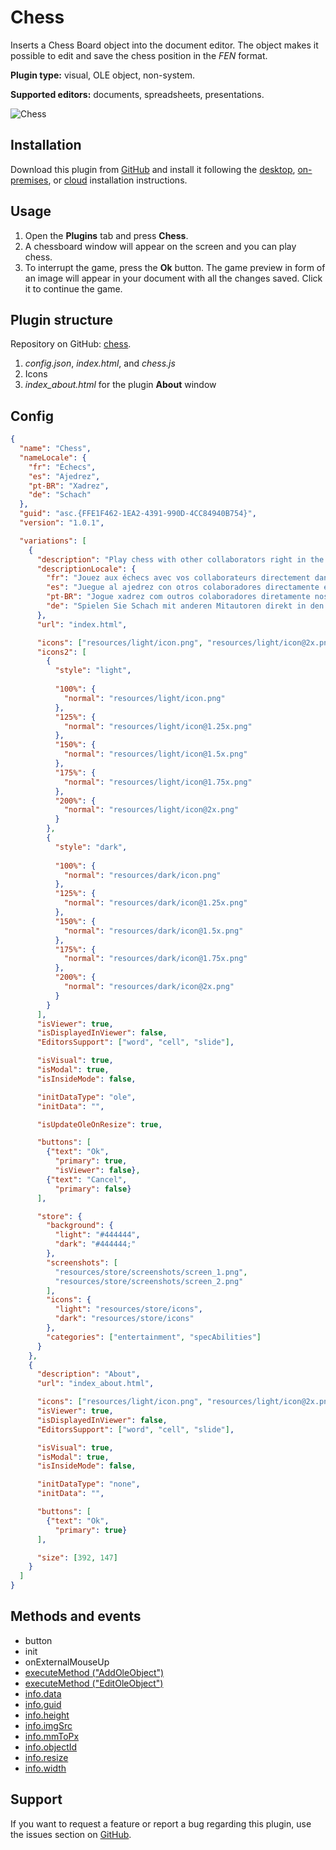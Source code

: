 # Chess

Inserts a Chess Board object into the document editor. The object makes it possible to edit and save the chess position in the *FEN* format.

**Plugin type:** visual, OLE object, non-system.

**Supported editors:** documents, spreadsheets, presentations.

![Chess](/assets/images/plugins/gifs/chess.gif)

## Installation

Download this plugin from [GitHub](https://github.com/ONLYOFFICE/sdkjs-plugins/tree/master/chess) and install it following the [desktop](../../tutorials/installing/onlyoffice-desktop-editors.md), [on-premises](../../tutorials/installing/onlyoffice-docs-on-premises.md), or [cloud](../../tutorials/installing/onlyoffice-cloud.md) installation instructions.

## Usage

1. Open the **Plugins** tab and press **Chess**.
2. A chessboard window will appear on the screen and you can play chess.
3. To interrupt the game, press the **Ok** button. The game preview in form of an image will appear in your document with all the changes saved. Click it to continue the game.

## Plugin structure

Repository on GitHub: [chess](https://github.com/ONLYOFFICE/sdkjs-plugins/tree/master/chess).

1. *config.json*, *index.html*, and *chess.js*
2. Icons
3. *index\_about.html* for the plugin **About** window

## Config

``` json
{
  "name": "Chess",
  "nameLocale": {
    "fr": "Échecs",
    "es": "Ajedrez",
    "pt-BR": "Xadrez",
    "de": "Schach"
  },
  "guid": "asc.{FFE1F462-1EA2-4391-990D-4CC84940B754}",
  "version": "1.0.1",

  "variations": [
    {
      "description": "Play chess with other collaborators right in the editors. ",
      "descriptionLocale": {
        "fr": "Jouez aux échecs avec vos collaborateurs directement dans les éditeurs.",
        "es": "Juegue al ajedrez con otros colaboradores directamente en los editores.",
        "pt-BR": "Jogue xadrez com outros colaboradores diretamente nos editores.",
        "de": "Spielen Sie Schach mit anderen Mitautoren direkt in den Editoren."
      },
      "url": "index.html",

      "icons": ["resources/light/icon.png", "resources/light/icon@2x.png"],
      "icons2": [
        {
          "style": "light",
                    
          "100%": {
            "normal": "resources/light/icon.png"
          },
          "125%": {
            "normal": "resources/light/icon@1.25x.png"
          },
          "150%": {
            "normal": "resources/light/icon@1.5x.png"
          },
          "175%": {
            "normal": "resources/light/icon@1.75x.png"
          },
          "200%": {
            "normal": "resources/light/icon@2x.png"
          }
        },
        {
          "style": "dark",
                    
          "100%": {
            "normal": "resources/dark/icon.png"
          },
          "125%": {
            "normal": "resources/dark/icon@1.25x.png"
          },
          "150%": {
            "normal": "resources/dark/icon@1.5x.png"
          },
          "175%": {
            "normal": "resources/dark/icon@1.75x.png"
          },
          "200%": {
            "normal": "resources/dark/icon@2x.png"
          }
        }
      ],
      "isViewer": true,
      "isDisplayedInViewer": false,
      "EditorsSupport": ["word", "cell", "slide"],

      "isVisual": true,
      "isModal": true,
      "isInsideMode": false,

      "initDataType": "ole",
      "initData": "",

      "isUpdateOleOnResize": true,

      "buttons": [
        {"text": "Ok",
          "primary": true,
          "isViewer": false},
        {"text": "Cancel",
          "primary": false} 
      ],

      "store": {
        "background": {
          "light": "#444444",
          "dark": "#444444;"
        },
        "screenshots": [
          "resources/store/screenshots/screen_1.png",
          "resources/store/screenshots/screen_2.png"
        ],
        "icons": {
          "light": "resources/store/icons",
          "dark": "resources/store/icons"
        },
        "categories": ["entertainment", "specAbilities"]
      }
    },
    {
      "description": "About",
      "url": "index_about.html",

      "icons": ["resources/light/icon.png", "resources/light/icon@2x.png"],
      "isViewer": true,
      "isDisplayedInViewer": false,
      "EditorsSupport": ["word", "cell", "slide"],

      "isVisual": true,
      "isModal": true,
      "isInsideMode": false,

      "initDataType": "none",
      "initData": "",

      "buttons": [
        {"text": "Ok",
          "primary": true}
      ],

      "size": [392, 147]
    }
  ]
}
```

## Methods and events

- button
- init
- onExternalMouseUp
- [executeMethod ("AddOleObject")](../../interacting-with-editors/methods/text-document-api/Api/Methods/AddOleObject.md)
- [executeMethod ("EditOleObject")](../../interacting-with-editors/methods/text-document-api/Api/Methods/EditOleObject.md)
- [info.data](../../interacting-with-editors/overview/how-to-call-commands.md#data)
- [info.guid](../../interacting-with-editors/overview/how-to-call-commands.md#guid)
- [info.height](../../interacting-with-editors/overview/how-to-call-commands.md#height)
- [info.imgSrc](../../interacting-with-editors/overview/how-to-call-commands.md#imgSrc)
- [info.mmToPx](../../interacting-with-editors/overview/how-to-call-commands.md#mmToPx)
- [info.objectId](../../interacting-with-editors/overview/how-to-call-commands.md#objectId)
- [info.resize](../../interacting-with-editors/overview/how-to-call-commands.md#resize)
- [info.width](../../interacting-with-editors/overview/how-to-call-commands.md#width)

## Support

If you want to request a feature or report a bug regarding this plugin, use the issues section on [GitHub](https://github.com/ONLYOFFICE/sdkjs-plugins/issues).
